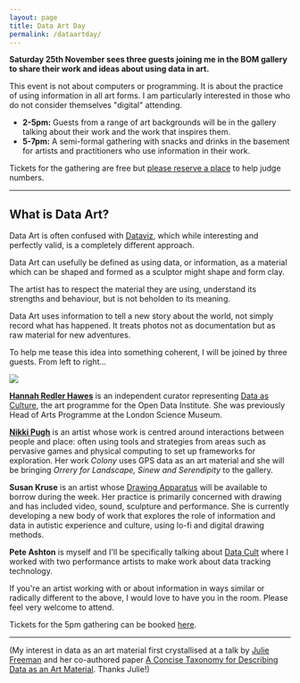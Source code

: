 ```yaml
---
layout: page
title: Data Art Day
permalink: /dataartday/
---
```


**Saturday 25th November sees three guests joining me in the BOM gallery to share their work and ideas about using data in art.** 

This event is not about computers or programming. It is about the practice of using information in all art forms. I am particularly interested in those who do not consider themselves "digital" attending. 

- **2-5pm:** Guests from a range of art backgrounds will be in the gallery talking about their work and the work that inspires them. 
- **5-7pm:** A semi-formal gathering with snacks and drinks in the basement for artists and practitioners who use information in their work. 

Tickets for the gathering are free but [please reserve a place](https://www.eventbrite.co.uk/e/data-art-day-tickets-39793686989) to help judge numbers. 

*****

## What is Data Art?

Data Art is often confused with [Dataviz](https://en.wikipedia.org/wiki/Data_visualization), which while interesting and perfectly valid, is a completely different approach. 

Data Art can usefully be defined as using data, or information, as a material which can be shaped and formed as a sculptor might shape and form clay. 

The artist has to respect the material they are using, understand its strengths and behaviour, but is not beholden to its meaning. 

Data Art uses information to tell a new story about the world, not simply record what has happened. It treats photos not as documentation but as raw material for new adventures. 

To help me tease this idea into something coherent, I will be joined by three guests. From left to right...

![](http://instructionsforhumans.com/images/hannah_nikki_susan_pete.jpg)

**[Hannah Redler Hawes](https://theodi.org/team/hannah-redler)** is an independent curator representing [Data as Culture](https://theodi.org/culture), the art programme for the Open Data Institute. She was previously Head of Arts Programme at the London Science Museum. 

**[Nikki Pugh](http://npugh.co.uk/)** is an artist whose work is centred around interactions between people and place: often using tools and strategies from areas such as pervasive games and physical computing to set up frameworks for exploration. Her work *Colony* uses GPS data as an art material and she will be bringing *Orrery for Landscape, Sinew and Serendipity* to the gallery. 

**Susan Kruse** is an artist whose [Drawing Apparatus](http://instructionsforhumans.com/kruse/) will be available to borrow during the week. Her practice is primarily concerned with drawing and has included video, sound, sculpture and performance. She is currently developing a new body of work that explores the role of information and data in autistic experience and culture, using lo-fi and digital drawing methods. 

**Pete Ashton** is myself and I'll be specifically talking about [Data Cult](http://instructionsforhumans.com/datacult/) where I worked with two performance artists to make work about data tracking technology.

If you're an artist working with or about information in ways similar or radically different to the above, I would love to have you in the room. Please feel very welcome to attend. 

Tickets for the 5pm gathering can be booked [here](https://www.eventbrite.co.uk/e/data-art-day-tickets-39793686989). 

*****

(My interest in data as an art material first crystallised at a talk by [Julie Freeman](http://www.translatingnature.org) and her co-authored paper [A Concise Taxonomy for Describing Data as an Art Material](https://www.researchgate.net/publication/283053670_A_Concise_Taxonomy_for_Describing_Data_as_an_Art_Material). Thanks Julie!)

